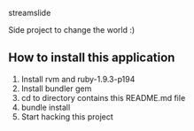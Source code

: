 streamslide

Side project to change the world :)

## How to install this application
1. Install rvm and ruby-1.9.3-p194
2. Install bundler gem
3. cd to directory contains this README.md file
4. bundle install
5. Start hacking this project
